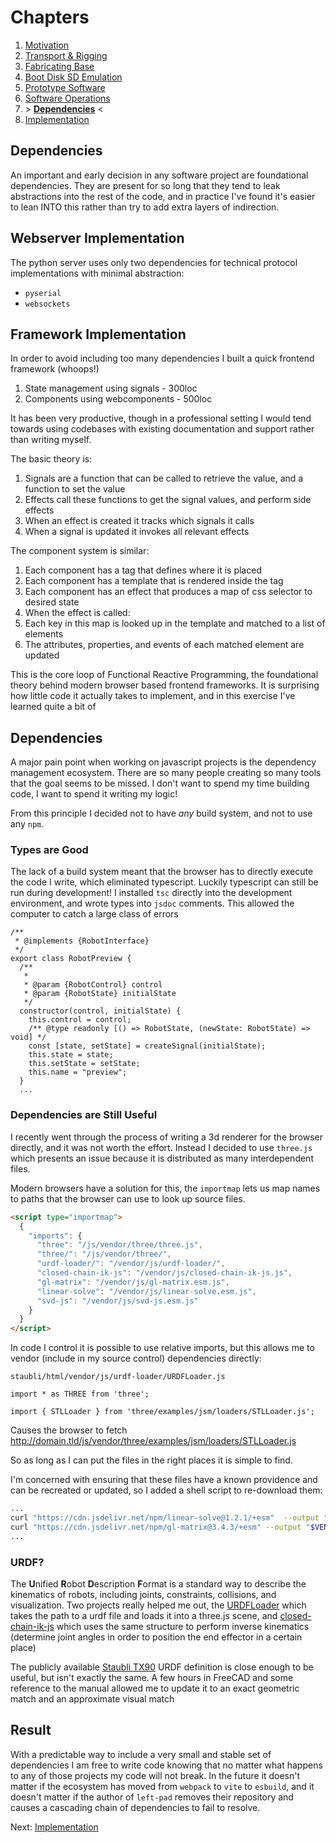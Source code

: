 # Chapters

1. [Motivation](./00-context.md)
2. [Transport & Rigging](./01-commissioning.md)
3. [Fabricating Base](./02-fabricating-base.md)
4. [Boot Disk SD Emulation](./03-stabilizing.md)
5. [Prototype Software](./04-prototype-requirements.md)
6. [Software Operations](./05-operating-system.md)
7. &gt; **[Dependencies](./06-framework-and-dependencies.md)** &lt;
8. [Implementation](./07-implementation.md)

## Dependencies

An important and early decision in any software project are foundational dependencies. They are present for so long that they tend to leak abstractions into the rest of the code, and in practice I've found it's easier to lean INTO this rather than try to add extra layers of indirection.
## Webserver Implementation

The python server uses only two dependencies for technical protocol implementations with minimal abstraction:
- `pyserial`
- `websockets`
## Framework Implementation

In order to avoid including too many dependencies I built a quick frontend framework (whoops!)

1. State management using signals - 300loc
2. Components using webcomponents - 500loc

It has been very productive, though in a professional setting I would tend towards using codebases with existing documentation and support rather than writing myself.

The basic theory is:

1. Signals are a function that can be called to retrieve the value, and a function to set the value
2. Effects call these functions to get the signal values, and perform side effects
3. When an effect is created it tracks which signals it calls
4. When a signal is updated it invokes all relevant effects

The component system is similar:

1. Each component has a tag that defines where it is placed
2. Each component has a template that is rendered inside the tag
3. Each component has an effect that produces a map of css selector to desired state
4. When the effect is called:
5. Each key in this map is looked up in the template and matched to a list of elements
6. The attributes, properties, and events of each matched element are updated

This is the core loop of Functional Reactive Programming, the foundational theory behind modern browser based frontend frameworks. It is surprising how little code it actually takes to implement, and in this exercise I've learned quite a bit of 

## Dependencies

A major pain point when working on javascript projects is the dependency management ecosystem. There are so many people creating so many tools that the goal seems to be missed. I don't want to spend my time building code, I want to spend it writing my logic!

From this principle I decided not to have *any* build system, and not to use any `npm`.

### Types are Good

The lack of a build system meant that the browser has to directly execute the code I write, which eliminated typescript. Luckily typescript can still be run during development! I installed `tsc` directly into the development environment, and wrote types into `jsdoc` comments. This allowed the computer to catch a large class of errors

```
/**
 * @implements {RobotInterface}
 */
export class RobotPreview {
  /**
   *
   * @param {RobotControl} control
   * @param {RobotState} initialState
   */
  constructor(control, initialState) {
    this.control = control;
    /** @type readonly [() => RobotState, (newState: RobotState) => void] */
    const [state, setState] = createSignal(initialState);
    this.state = state;
    this.setState = setState;
    this.name = "preview";
  }
  ...
```

### Dependencies are Still Useful

I recently went through the process of writing a 3d renderer for the browser directly, and it was not worth the effort. Instead I decided to use `three.js` which presents an issue because it is distributed as many interdependent files.

Modern browsers have a solution for this, the `importmap` lets us map names to paths that the browser can use to look up source files.

```html
<script type="importmap">
  {
	"imports": {
	  "three": "/js/vendor/three/three.js",
	  "three/": "/js/vendor/three/",
	  "urdf-loader/": "/vendor/js/urdf-loader/",
	  "closed-chain-ik-js": "/vendor/js/closed-chain-ik-js.js",
	  "gl-matrix": "/vendor/js/gl-matrix.esm.js",
	  "linear-solve": "/vendor/js/linear-solve.esm.js",
	  "svd-js": "/vendor/js/svd-js.esm.js"
	}
  }
</script>
```

In code I control it is possible to use relative imports, but this allows me to vendor (include in my source control) dependencies directly:

`staubli/html/vendor/js/urdf-loader/URDFLoader.js`
```
import * as THREE from 'three';

import { STLLoader } from 'three/examples/jsm/loaders/STLLoader.js';
```

Causes the browser to fetch http://domain.tld/js/vendor/three/examples/jsm/loaders/STLLoader.js

So as long as I can put the files in the right places it is simple to find.

I'm concerned with ensuring that these files have a known providence and can be recreated or updated, so I added a shell script to re-download them:

```sh
...
curl "https://cdn.jsdelivr.net/npm/linear-solve@1.2.1/+esm"  --output "$VENDOR_DIR/js/linear-solve.esm.js"
curl "https://cdn.jsdelivr.net/npm/gl-matrix@3.4.3/+esm" --output "$VENDOR_DIR/js/gl-matrix.esm.js"
...
```
### URDF?

The **U**nified **R**obot **D**escription **F**ormat is a standard way to describe the kinematics of robots, including joints, constraints, collisions, and visualization. Two projects really helped me out, the [URDFLoader](https://github.com/gkjohnson/urdf-loaders) which takes the path to a urdf file and loads it into a three.js scene, and [closed-chain-ik-js](https://github.com/gkjohnson/closed-chain-ik-js) which uses the same structure to perform inverse kinematics (determine joint angles in order to position the end effector in a certain place)

The publicly available [Staubli TX90](https://github.com/Daniella1/urdf_files_dataset/tree/main/urdf_files/ros-industrial/xacro_generated/staubli/staubli_tx90_support) URDF definition is close enough to be useful, but isn't exactly the same. A few hours in FreeCAD and some reference to the manual allowed me to update it to an exact geometric match and an approximate visual match

## Result

With a predictable way to include a very small and stable set of dependencies I am free to write code knowing that no matter what happens to any of those projects my code will not break. In the future it doesn't matter if the ecosystem has moved from `webpack` to `vite` to `esbuild`, and it doesn't matter if the author of `left-pad` removes their repository and causes a cascading chain of dependencies to fail to resolve.

Next: [Implementation](./07-implementation.md)
